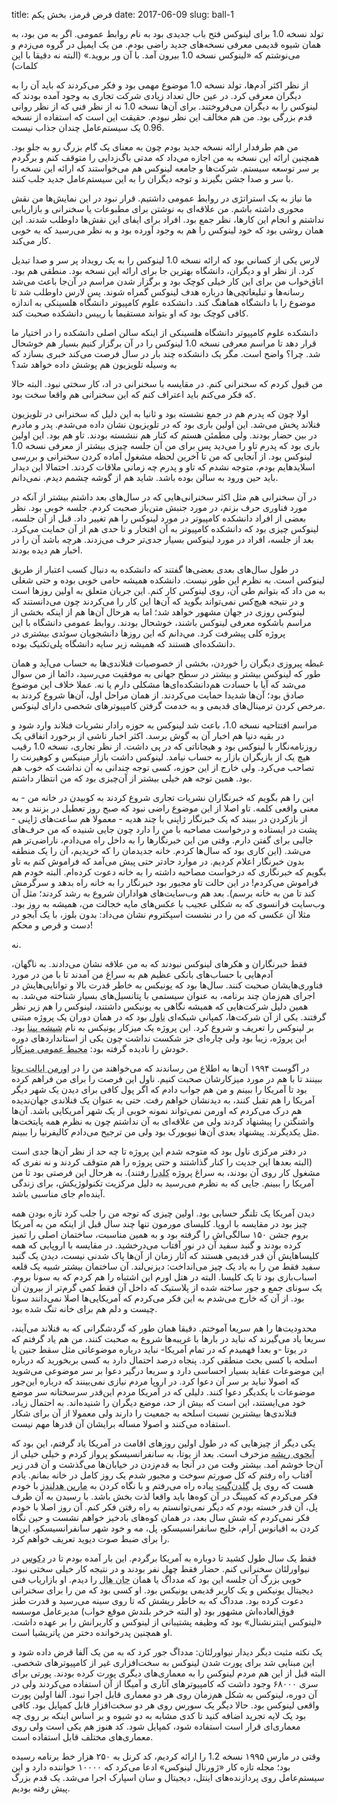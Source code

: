 title: فرض قرمز، بخش یکم
date: 2017-06-09
slug: ball-1


تولد نسخه 1.0 برای لینوکس فتح باب جدیدی بود به نام روابط عمومی. اگر به من بود، به همان شیوه قدیمی معرفی نسخه‌های جدید راضی بودم. من یک ایمیل در گروه می‌زدم و می‌نوشتم که «لینوکس نسخه 1.0 بیرون آمد. با آن ور بروید.» (البته نه دقیقا با این کلمات)

از نظر اکثر آدم‌ها، تولد نسخه 1.0 موضوع مهمی بود و فکر می‌کردند که باید آن را به دیگران معرفی کرد. در عین حال تعداد زیادی شرکت تجاری به وجود آمده بودند که لینوکس را به دیگران می‌فروختند. برای آن‌ها نسخه 1.0 نه از نظر فنی که از نظر روانی قدم بزرگی بود. من هم مخالف این نظر نبودم. حقیقت این است که استفاده از نسخه 0.96 یک سیستم‌عامل چندان جذاب نیست.

من هم طرفدار ارائه نسخه جدید بودم چون به معنای یک گام بزرگ رو به جلو بود. همچنین ارائه این نسخه به من اجازه می‌داد که مدتی باگ‌زدایی را متوقف کنم و برگردم بر سر توسعه سیستم. شرکت‌ها و جامعه لینوکس هم می‌خواستند که ارائه این نسخه را با سر و صدا جشن بگیرند و توجه دیگران را به این سیستم‌عامل جدید جلب کنند.

ما نیاز به یک استراتژی در روابط عمومی داشتیم. قرار نبود در این نمایش‌ها من نقش محوری داشته باشم. من علاقه‌ای به نوشتن برای مطبوعات یا سخنرانی و بازاریابی نداشتم و انجام این کارها، نظر جمع بود. افراد برای ایفای این نقش‌ها داوطلب شدند. این همان روشی بود که خود لینوکس را هم به وجود آورده بود و به نظر می‌رسید که به خوبی کار می‌کند.

لارس یکی از کسانی بود که ارائه نسخه 1.0 لینوکس را به یک رویداد پر سر و صدا تبدیل کرد. از نظر او و دیگران، دانشگاه بهترین جا برای ارائه این نسخه بود. منطقی هم بود. اتاق‌خواب من برای این کار خیلی کوچک بود و برگزار شدن مراسم در آن‌جا باعث می‌شد رسانه‌ها و تبلیغاتچی‌ها درباره هدف لینوکس گمراه شوند. پس لارس داوطلب شد تا موضوع را با دانشگاه هماهنگ کند. دانشکده علوم کامپیوتر دانشگاه هلسینکی به اندازه کافی کوچک بود که او بتواند مستقیما با رییس دانشکده صحبت کند.

دانشکده علوم کامپیوتر دانشگاه هلسینکی از اینکه سالن اصلی دانشکده را در اختیار ما قرار دهد تا مراسم معرفی نسخه 1.0 لینوکس را در آن برگزار کنیم بسیار هم خوشحال شد. چرا؟ واضح است. مگر یک دانشکده چند بار در سال فرصت می‌کند خبری بسازد که به وسیله تلویزیون هم پوشش داده خواهد شد؟

من قبول کردم که سخنرانی کنم. در مقایسه با سخنرانی در اد، کار سختی نبود. البته حالا که فکر می‌کنم باید اعتراف کنم که این سخنرانی هم واقعا سخت بود.

اولا چون که پدرم هم در جمع نشسته بود و ثانیا به این دلیل که سخنرانی در تلویزیون فنلاند پخش می‌شد. این اولین باری بود که در تلویزیون نشان داده می‌شدم. پدر و مادرم در بین حضار بودند. ولی مطمئن هستم که کنار هم ننشسته بودند. تاو هم بود. این اولین باری بود که پدرم تاو را می‌دید پس برای من آن جلسه چیزی بیشتر از معرفی نسخه 1.0 لینوکس بود. از آنجایی که من تا آخرین لحظه مشغول آماده کردن سخنرانی و بررسی اسلایدهایم بودم، متوجه نشدم که تاو و پدرم چه زمانی ملاقات کردند. احتمالا این دیدار باید حین ورود به سالن بوده باشد. شاید هم از گوشه چشمم دیدم. نمی‌دانم.

در آن سخنرانی هم مثل اکثر سخنرانی‌هایی که در سال‌های بعد داشتم بیشتر از آنکه در مورد فناوری حرف بزنم، در مورد جنبش متن‌باز صحبت کردم. جلسه خوبی بود. نظر بعضی از افراد دانشکده کامپیوتر در مورد لینوکس را هم تغییر داد. قبل از آن جلسه، لینوکس چیزی بود که دانشکده کامپیوتر به آن افتخار و تا حدی هم از آن حمایت می‌کرد. بعد از جلسه، افراد در مورد لینوکس بسیار جدی‌تر حرف می‌زدند. هرچه باشد آن را در اخبار هم دیده بودند.

در طول سال‌های بعدی بعضی‌ها گفتند که دانشکده به دنبال کسب اعتبار از طریق لینوکس است. به نظرم این طور نیست. دانشکده همیشه حامی خوبی بوده و حتی شغلی به من داد که بتوانم طی آن، روی لینوکس کار کنم. این جریان متعلق به اولین روزها است و در نتیجه هیچ‌کس نمی‌تواند بگوید که آ‌ن‌ها این کار را می‌کردند چون می‌دانستند که لینوکس روزی در جهان مشهور خواهد شد؛ اما به هرحال آن‌ها هم از اینکه بخشی از مراسم باشکوه معرفی لینوکس باشند، خوشحال بودند. روابط عمومی دانشگاه با این پروژه کلی پیشرفت کرد. مي‌دانم که این روزها دانشجویان سوئدی بیشتری در دانشکده‌ای هستند که همیشه زیر سایه دانشگاه پلی‌تکنیک بوده.

غبطه پیروزی دیگران را خوردن، بخشی از خصوصیات فنلاندی‌ها به حساب می‌آید و همان طور که لینوکس بیشتر و بیشتر در سطح جهانی به موفقیت می‌رسید،‌ دائما از من سوال می‌شد که آیا با حسادت هم‌دانشکده‌ای‌ها مشکلی دارم یا نه. عملا خلاف این موضوع صادق بود؛ آن‌ها شدیدا حمایت می‌کردند. از همان مراحل اول، آن‌ها شروع کردند به مرخص کردن ترمینال‌های قدیمی و به خدمت گرفتن کامپیوترهای شخصی دارای لینوکس.

مراسم افتتاحیه نسخه 1.0، باعث شد لینوکس به حوزه رادار نشریات فنلاند وارد شود و در بقیه دنیا هم اخبار آن به گوش برسد. اکثر اخبار ناشی از برخورد اتفاقی یک روزنامه‌نگار با لینوکس بود و هیجاناتی که در پی داشت. از نظر تجاری، نسخه 1.0 رقیب هیچ یک از بازیگران بازار به حساب نیامد. لینوکس داشت بازار مینیکس و کوهیرنت را تصاحب می‌کرد. ولی خارج از این حوزه، کسی توجه چندانی به آن نداشت که خوب هم بود. همین توجه هم خیلی بیشتر از آن‌چیزی بود که من انتظار داشتم.


این را هم بگویم که خبرنگاران نشریات تجاری شروع کردند به کوبیدن در خانه من - به معنی واقعی کلمه. تاو اصلا از این موضوع راضی نبود که صبح روز تعطیل در بزنند و بعد از بازکردن در ببیند که یک خبرنگار ژاپنی با چند هدیه - معمولا هم ساعت‌های ژاپنی - پشت در ایستاده و درخواست مصاحبه با من را دارد چون جایی شنیده که من حرف‌های جالبی برای گفتن دارم. وقتی من این خبرنگارها را به داخل راه می‌دادم، ناراضی‌تر هم می‌شد. (این کاری بود که سال‌ها کردم. خانه جدیدمان را که خریدیم، آن را یک منطقه بدون خبرنگار اعلام کردیم. در موارد حادتر حتی پیش می‌آمد که فراموش کنم به تاو بگویم که خبرنگاری که درخواست مصاحبه داشته را به خانه دعوت کرده‌ام. البته خودم هم فراموش می‌کردم! در این حالت تاو مجبور بود خبرنگار را به خانه راه بدهد و سرگرمش کند تا من به خانه برسم). بعد هم وب‌سایت‌های هواداران شروع به رشد کردند؛ مثل آن وب‌سایت فرانسوی که به شکلی عجیب با عکس‌های مایه خجالت من، همیشه به روز بود. مثلا آن عکسی که من را در نشست اسپکتروم نشان می‌داد: بدون بلوز، با یک آبجو در دست و قرص و محکم!

نه.

فقط خبرنگاران و هکرهای لینوکس نبودند که به من علاقه نشان می‌دادند. به ناگهان، آدم‌هایی با حساب‌های بانکی عظیم هم به سراغ من آمدند تا با من در مورد فناوری‌هایشان صحبت کنند. سال‌ها بود که یونیکس به خاطر قدرت بالا و توانایی‌هایش در اجرای هم‌زمان چند برنامه، به عنوان سیستمی با پتانسیل‌های بسیار شناخته می‌شد. به همین دلیل شرکت‌هایی که همیشه نگاهی به یونیکس داشتند، لینوکس را هم زیر نظر گرفتند. یکی از آن‌ شرکت‌ها، کمپانی شبکه‌ای <abbr title="Novell
">ناول</abbr > بود که در همان دوران یک پروژه مبتنی بر لینوکس را تعریف و شروع کرد. این پروژه یک میزکار یونیکس به نام <abbr title="Looking Glass">شیشه بینا</abbr > بود. این پروژه، زیبا بود ولی چاره‌ای جز شکست نداشت چون یکی از استانداردهای دوره خودش را نادیده گرفته بود:
<abbr title="Common Desktop Enviroment - یکی از میزکارهای ساده‌ای که ابتدا برای یونیکس‌ها و اوپن وی ام اس توسعه پیدا کرد و تا مدت‌ها به شکل پیش‌فرض در سیستم‌های سولاریس استفاده می‌شد. این میزکار هنوز هم در حال توسعه بوده و در لینوکس قابل نصب و استفاده است.">محیط عمومی میزکار</abbr >.


در آگوست ۱۹۹۴ ‌آن‌ها به اطلاع من رساندند که می‌خواهند من را در <abbr title="Ormen, Utah">اورمن ایالت یوتا</abbr > ببینند تا با هم در مورد میزکارشان صحبت کنیم. ناول این فرصت را برای من فراهم کرده بود تا آمریکا را ببینم و من هم جواب دادم که اگر پول کافی برای دیدن یک شهر دیگر آمریکا را هم تقبل کنند، به دیدنشان خواهم رفت. حتی به عنوان یک فنلاندی جهان‌ندیده هم درک می‌کردم که اورمن نمی‌تواند نمونه خوبی از یک شهر آمریکایی باشد. آن‌ها واشنگتن را پیشنهاد کردند ولی من علاقه‌ای به آن نداشتم چون به نظرم همه پایتخت‌ها مثل یکدیگرند. پیشنهاد بعدی آن‌ها نیویورک بود ولی من ترجیح می‌دادم کالیفرنیا را ببینم.

در دفتر مرکزی ناول بود که متوجه شدم این پروژه تا چه حد از نظر آن‌ها جدی است (البته بعدها این جدیت را کنار گذاشتند و حتی پروژه را هم متوقف کردند و نه نفری که مشغول کار روی آن بودند، به سراغ پروژه <abbr title="Caldera - لینوکسی بود که ناول سعی می‌کرد با آن ایده‌های جدیدش در مورد دسکتاپ را اجرایی کند. پروژه در ۱۹۹۵ متوقف شد.">کلدرا</abbr > رفتند). به هرحال این فرصتی بود تا من آمریکا را ببینم. جایی که به نظرم می‌رسید به دلیل مرکزیت تکنولوژیکش، برای زندگی‌ آینده‌ام جای مناسبی باشد.

دیدن آمریکا یک تلنگر حسابی بود. اولین چیزی که توجه من را جلب کرد تازه بودن همه چیز بود در مقایسه با اروپا. کلیسای مورمون تنها چند سال قبل از اینکه من به آمریکا بروم جشن ۱۵۰ سالگی‌اش را گرفته بود و به همین مناسبت، ساختمان اصلی را تمیز کرده بودند و گنبد سفید آن در نور آفتاب می‌درخشید. در مقایسه با اروپایی که همه کلیساهایش آن قدر قدیمی هستند که آثار زمان از آن‌ها پاک شدنی نیست، دیدن یک گنبد سفید فقط من را به یاد یک چیز می‌انداخت: دیزنی‌لند. آن ساختمان بیشتر شبیه یک قلعه اسباب‌بازی بود تا یک کلیسا. البته در هتل اورم این اشتباه را هم کردم که به سونا بروم. یک سونای جمع و جور ساخته شده از پلاستیک که داخل آن فقط کمی گرم‌تر از بیرون آن بود. از آن که خارج می‌شدم به این فکر می‌کردم که آمریکایی‌ها اصلا نمی‌دانند سونا چیست و دلم هم برای خانه تنگ شده بود.

محدودیت‌ها را هم سریعا آموختم. دقیقا همان طور که گردشگرانی که به فنلاند می‌آیند، سریعا یاد می‌گیرند که نباید در بارها با غریبه‌ها شروع به صحبت‌ کنند، من هم یاد گرفتم که در یوتا -و بعدا فهمیدم که در تمام آمریکا- نباید درباره موضوعاتی مثل سقط جنین یا اسلحه با کسی بحث منطقی کرد. پنجاه درصد احتمال دارد به کسی بربخورید که درباره این موضوعات عقاید بسیار احساسی دارد و سریعا درگیر دعوا بر سر موضوعی می‌شوید که اصولا نباید بر سر آن دعوا کرد. در اروپا مردم نیازی نمی‌بینند که درباره این‌جور موضوعات با یکدیگر دعوا کنند. دلیلی که در آمریکا مردم این‌قدر سرسختانه سر موضع خود می‌ایستند، این است که بیش از حد، موضع دیگران را شنیده‌اند. به احتمال زیاد، فنلاندی‌ها بیشترین نسبت اسلحه به جمعیت را دارند ولی معمولا از آن‌ برای شکار استفاده می‌کنند و اصولا مساله برایشان آن قدرها مهم نیست.

یکی دیگر از چیزهایی که در طول اولین روزهای اقامت در آمریکا یاد گرفتم، این بود که <abbr title="Root Beer - نوشیدنی گازدار و شیرین شده‌ای که در ابتدا از ریشه یک گیاه گرفته می‌شد و هم انواع الکلی دارد و هم انواع غیرالکلی. لینوس در پاورقی اضافه می‌کند: «پسر، مزه این آبجو واقعا بد است. به نظرم کل ماجرا با شاخه‌های منزه‌طلبی شروع شده که فکر می‌کردند چون آبجو الکل دارد نباید آن را بنوشند و چیزی اختراع کردند که از ریشه گیاهان گرفته می‌شد و نامش را گذاشتند «آبجوی ریشه» تا بقیه مردم باور کنند که حتما چیز به‌دردبخوری است. بعد از ده نسل، مردم کم‌کم این دروغ را باور کرده‌اند و شروع کردند به خریدن این نوشیدنی. این روزها آمریکایی‌ها آبجوی ریشه را دوست دارند چون ده نسل است که مهندسی ژنتیک در حال تغییر ذائقه آن‌ها است.»">آبجوی ریشه</abbr > مزخرف است. بعد از یوتا، به سانفرانسیسکو پرواز کردم و خیلی خیلی از آن‌جا خوشم آمد. بیشتر وقت من در ‌آنجا به قدم‌زدن در خیابان‌ها می‌گذشت و آن قدر زیر آفتاب راه رفتم که کل صورتم سوخت و مجبور شدم یک روز کامل در خانه بمانم. یادم هست که روی پل <abbr title="Golden Gate">گلدن‌گیت</abbr> پیاده راه می‌رفتم و با نگاه کردن به <abbr title="Marin Headlands">مارین هدلندز</abbr> با خودم فکر می‌کردم که کمپینگ در آن کوه‌ها باید واقعا لذت بخش باشد. با رسیدن به آن طرف پل، آن قدر خسته بودم که دیگر نمی‌توانستم به راه رفتن فکر کنم. آن روز اصلا با خودم فکر نمی‌کردم که شش سال بعد، در همان کوه‌های بادخیز خواهم نشست و حین نگاه کردن به اقیانوس‌ آرام، خلیج سانفرانسیسکو، پل، مه و خود شهر سانفرانسیسکو، این‌ها را برای ضبط صوت دیوید تعریف خواهم کرد.

فقط یک سال طول کشید تا دوباره به آمریکا برگردم. این بار آمده بودم تا در <abbr title="DECUS (Digital's User Group)">دکوس</abbr> در نیواورلئان سخنرانی کنم. حضار فقط چهل نفر بودند و در نتیجه کار خیلی سختی نبود. خوبی بزرگ آن جلسه این بود که مدداگ یا همان <abbr title="Maddog a.k.a. Jon Hall - یکی از شخصیت‌های بزرگ دنیای گنو/لینوکس.">جان هال</abbr> را دیدم. او بازاریاب فنی دیجیتال یونیکس و یک کاربر قدیمی یونیکس بود. او کسی بود که من را برای سخنرانی دعوت کرده بود. مدداگ که به خاطر ریشش که تا روی سینه می‌رسید و قدرت طنز فوق‌العاده‌اش مشهور بود (و البته خرخر بلندش موقع خواب) مدیرعامل موسسه «لینوکس اینترنشنال» بود که وظیفه پشتیبانی از لینوکس و کاربرانش را بر عهده داشت. او همچنین پدرخوانده دختر من پاتریشیا است.

یک نکته مثبت دیگر دیدار نیواورلئان: مدداگ جور کرد که به من یک آلفا قرض داده شود و این مبنایی شد برای پورت شدن لینوکس به سخت‌افزاری غیر از کامپیوترهای شخصی. البته قبل از این هم مردم لینوکس را به معماری‌های دیگری پورت کرده بودند. پورتی برای سری ۶۸۰۰۰ وجود داشت که کامپیوترهای آتاری و آمیگا از آن استفاده می‌کردند ولی در آن دوره، لینوکس به شکل هم‌زمان روی هر دو معماری قابل اجرا نبود. آلفا اولین پورت واقعی لینوکس بود. حالا دیگر یک سورس روی هر دو سخت‌افزار قابل کمپایل بود. کافی بود یک لایه تجرید اضافه کنید تا کدی مشابه به دو شیوه و بر اساس اینکه بر روی چه معماری‌ای قرار است استفاده شود، کمپایل شود. کد هنوز هم یکی است ولی روی معماری‌های مختلف قابل استفاده است.

وقتی در مارس ۱۹۹۵ نسخه 1.2 را ارائه کردیم، کد کرنل به ۲۵۰ هزار خط برنامه رسیده بود؛ مجله تازه کار «ژورنال لینوکس» ادعا می‌کرد که ۱۰۰۰۰ خواننده دارد و این سیستم‌عامل روی پردازنده‌های اینتل، دیجیتال و سان اسپارک اجرا می‌شد. یک قدم بزرگ پیش رفته بودیم.

